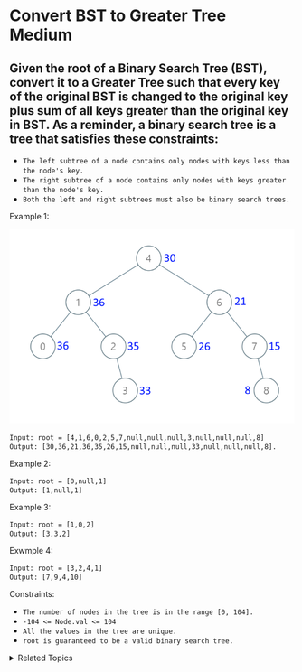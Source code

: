 # Convert BST to Greater Tree<br> Medium

## Given the root of a Binary Search Tree (BST), convert it to a Greater Tree such that every key of the original BST is changed to the original key plus sum of all keys greater than the original key in BST. As a reminder, a binary search tree is a tree that satisfies these constraints:

- `The left subtree of a node contains only nodes with keys less than the node's key.`
- `The right subtree of a node contains only nodes with keys greater than the node's key.`
- `Both the left and right subtrees must also be binary search trees.`

Example 1:

<img src="assets/tree.png">

```
Input: root = [4,1,6,0,2,5,7,null,null,null,3,null,null,null,8]
Output: [30,36,21,36,35,26,15,null,null,null,33,null,null,null,8].
```

Example 2:

```
Input: root = [0,null,1]
Output: [1,null,1]
```

Example 3:

```
Input: root = [1,0,2]
Output: [3,3,2]
```

Exwmple 4:

```
Input: root = [3,2,4,1]
Output: [7,9,4,10]
```

Constraints:

- `The number of nodes in the tree is in the range [0, 104].`
- `-104 <= Node.val <= 104`
- `All the values in the tree are unique.`
- `root is guaranteed to be a valid binary search tree.`

<details>

<summary> Related Topics </summary>

-   `Tree`

</details>
